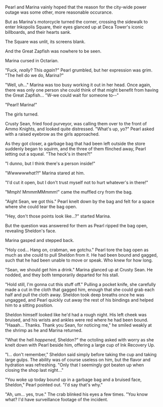Pearl and Marina vainly hoped that the reason for the city-wide power outage was some other, more reasonable occurance.

But as Marina's motorcycle turned the corner, crossing the sidewalk to enter Inkopolis Square, their eyes glanced up at Deca Tower's iconic billboards, and their hearts sank.

The Square was unlit, its screens blank.

And the Great Zapfish was nowhere to be seen.

Marina cursed in Octarian.

"Fuck, *really*? This *again*?" Pearl grumbled, but her expression was grim. "The hell do we do, Marina?"

"Well, uh..." Marina was too busy working it out in her head. Once again, there was only one person she could think of that might benefit from having the Great Zapfish... "W-we could wait for someone to--"

"Pearl! Marina!"

The girls turned.

Crusty Sean, fried food purveyor, was calling them over to the front of Ammo Knights, and looked quite distressed. "What's up, yo?" Pearl asked with a raised eyebrow as the girls approached.

As they got closer, a garbage bag that had been left outside the store suddenly began to squirm, and the three of them flinched away, Pearl letting out a squeal. "The heck's in there?!"

"I dunno, but I think there's a person inside!"

"*Wwwwwwhat?!*" Marina stared at him.

"I'd cut it open, but I don't trust myself not to hurt whatever's in there!"

"Mmph! MmmmMMmmm!" came the muffled cry from the bag.

"Aight Sean, we got this." Pearl knelt down by the bag and felt for a space where she could tear the bag open.

"Hey, don't those points look like...?" started Marina.

But the question was answered for them as Pearl ripped the bag open, revealing Sheldon's face.

Marina gasped and stepped back.

"Holy cod... Hang on, crabman, we gotchu." Pearl tore the bag open as much as she could to pull Sheldon from it. He had been bound and gagged, such that he had been unable to move or speak. Who knew for how long.

"Sean, we should get him a drink." Marina glanced up at Crusty Sean. He nodded, and they both temporarily departed for his stall.

"Hold still, I'm gonna cut this stuff off." Pulling a pocket knife, she carefully made a cut in the cloth that gagged him, enough that she could grab each half and pull the cloth away. Sheldon took deep breaths once he was ungagged, and Pearl quickly cut away the rest of his bindings and helped him to a sitting position.

Sheldon himself looked like he'd had a rough night. His left cheek was bruised, and his wrists and ankles were red where he had been bound. "Haaah... Thanks. Thank you Sean, for noticing me," he smiled weakly at the shrimp as he and Marina returned.

"What the hell *happened*, Sheldon?" the octoling asked with worry as she knelt down with Pearl beside him, offering a large cup of Ink Recovery Up.

"I... don't remember," Sheldon said simply before taking the cup and taking large gulps. The ability was of course useless on him, but the flavor and hydration was refreshing. "Only that I seemingly got beaten up when closing the shop last night..."

"You woke up today bound up in a garbage bag and a bruised face, Sheldon," Pearl pointed out. "I'd say that's why."

"Ah, um... yes, true." The crab blinked his eyes a few times. "You know what? I'd have surveillance footage of the incident.